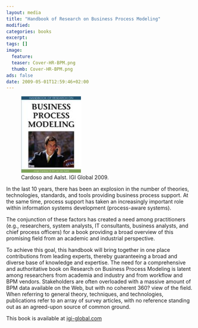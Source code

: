 ```yaml
---
layout: media
title: "Handbook of Research on Business Process Modeling"
modified:
categories: books
excerpt:
tags: []
image:
  feature: 
  teaser: Cover-HR-BPM.png
  thumb: Cover-HR-BPM.png
ads: false
date: 2009-05-01T12:59:46+02:00
---
```


<figure>
	<img src="/images/Cover-HR-BPM.png">
	<figcaption>Cardoso and Aalst. IGI Global 2009.</figcaption>
</figure>


In the last 10 years, there has been an explosion in the number of theories, technologies, standards, and tools providing business process support. At the same time, process support has taken an increasingly important role within information systems development (process-aware systems). 

The conjunction of these factors has created a need among practitioners (e.g., researchers, system analysts, IT consultants, business analysts, and chief process officers) for a book providing a broad overview of this promising field from an academic and industrial perspective. 

To achieve this goal, this handbook will bring together in one place contributions from leading experts, thereby guaranteeing a broad and diverse base of knowledge and expertise. The need for a comprehensive and authoritative book on Research on Business Process Modeling is latent among researchers from academia and industry and from workflow and BPM vendors. Stakeholders are often overloaded with a massive amount of BPM data available on the Web, but with no coherent 360? view of the field. When referring to general theory, techniques, and technologies, publications refer to an array of survey articles, with no reference standing out as an agreed-upon source of common ground.

This book is available at [igi-global.com](http://www.igi-global.com/book/handbook-research-business-process-modeling/445 "Title")
